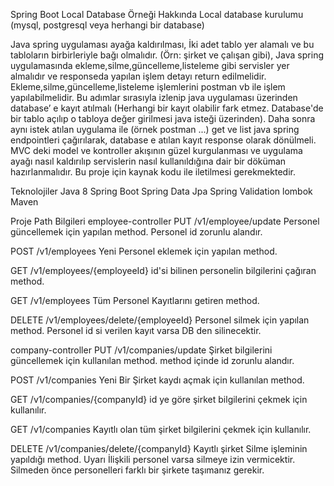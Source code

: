 Spring Boot Local Database Örneği
Hakkında
Local database kurulumu (mysql, postgresql veya herhangi bir database)

Java spring uygulaması ayağa kaldırılması,
İki adet tablo yer alamalı ve bu tabloların birbirleriyle bağı olmalıdır. (Örn: şirket ve çalışan gibi),
Java spring uygulamasında ekleme,silme,güncelleme,listeleme gibi servisler yer almalıdır ve responseda yapılan işlem detayı return edilmelidir.
Ekleme,silme,güncelleme,listeleme işlemlerini postman vb ile işlem yapılabilmelidir. Bu adımlar sırasıyla izlenip java uygulaması üzerinden database’ e kayıt atılmalı (Herhangi bir kayıt olabilir fark etmez. Database'de bir tablo açılıp o tabloya değer girilmesi java isteği üzerinden). Daha sonra aynı istek atılan uygulama ile (örnek postman ...) get ve list java spring endpointleri çağırılarak, database e atılan kayıt response olarak dönülmeli. MVC deki model ve kontroller akışının güzel kurgulanması ve uygulama ayağı nasıl kaldırılıp servislerin nasıl kullanıldığına dair bir döküman hazırlanmalıdır. Bu proje için kaynak kodu ile iletilmesi gerekmektedir.

Teknolojiler
Java 8
Spring Boot
Spring Data Jpa
Spring Validation
lombok
Maven

Proje Path Bilgileri
employee-controller
PUT
/v1/employee/update
Personel güncellemek için yapılan method. Personel id zorunlu alandır.

POST
/v1/employees
Yeni Personel eklemek için yapılan method.

GET
/v1/employees/{employeeId}
id'si bilinen personelin bilgilerini çağıran method.

GET
/v1/employees
Tüm Personel Kayıtlarını getiren method.

DELETE
/v1/employees/delete/{employeeId}
Personel silmek için yapılan method. Personel id si verilen kayıt varsa DB den silinecektir.

company-controller
PUT
/v1/companies/update
Şirket bilgilerini güncellemek için kullanılan method. method içinde id zorunlu alandır.

POST
/v1/companies
Yeni Bir Şirket kaydı açmak için kullanılan method.


GET
/v1/companies/{companyId}
id ye göre şirket bilgilerini çekmek için kullanılır.


GET
/v1/companies
Kayıtlı olan tüm şirket bilgilerini çekmek için kullanılır.

DELETE
/v1/companies/delete/{companyId}
Kayıtlı şirket Silme işleminin yapıldığı method. Uyarı İlişkili personel varsa silmeye izin vermicektir. Silmeden önce personelleri farklı bir şirkete taşımanız gerekir.
